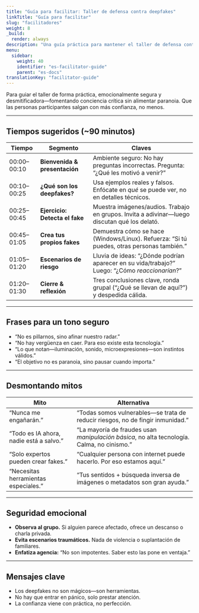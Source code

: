 ```yaml
---
title: "Guía para facilitar: Taller de defensa contra deepfakes"
linkTitle: "Guía para facilitar"
slug: "facilitadores"
weight: 8
_build:
  render: always
description: "Una guía práctica para mantener el taller de defensa contra deepfakes fluido, con los pies en la tierra y empoderador—sin alarmismo ni jerga, solo realismo informado."
menu:
  sidebar:
    weight: 40
    identifier: "es-facilitator-guide"
    parent: "es-docs"
translationKey: "facilitator-guide"
---
```


Para guiar el taller de forma práctica, emocionalmente segura y desmitificadora—fomentando conciencia crítica sin alimentar paranoia. Que las personas participantes salgan con más confianza, no menos.

---

## Tiempos sugeridos (~90 minutos)

| Tiempo      | Segmento                       | Claves                                                                                         |
|-------------|--------------------------------|------------------------------------------------------------------------------------------------|
| 00:00–00:10 | **Bienvenida & presentación**  | Ambiente seguro: No hay preguntas incorrectas. Pregunta: “¿Qué les motivó a venir?”            |
| 00:10–00:25 | **¿Qué son los deepfakes?**    | Usa ejemplos reales y falsos. Enfócate en *qué* se puede ver, no en detalles técnicos.         |
| 00:25–00:45 | **Ejercicio: Detecta el fake** | Muestra imágenes/audios. Trabajo en grupos. Invita a adivinar—luego discutan qué los delató.   |
| 00:45–01:05 | **Crea tus propios fakes**     | Demuestra cómo se hace (Windows/Linux). Refuerza: “Si tú puedes, otras personas también.”      |
| 01:05–01:20 | **Escenarios de riesgo**       | Lluvia de ideas: “¿Dónde podrían aparecer en su vida/trabajo?” Luego: “¿Cómo *reaccionarían*?” |
| 01:20–01:30 | **Cierre & reflexión**         | Tres conclusiones clave, ronda grupal (“¿Qué se llevan de aquí?”) y despedida cálida.          |

---

## Frases para un tono seguro

- “No es pillarnos, sino afinar nuestro radar.”  
- “No hay vergüenza en caer. Para eso existe esta tecnología.”  
- “Lo que notan—iluminación, sonido, microexpresiones—son instintos válidos.”  
- “El objetivo no es paranoia, sino pausar cuando importa.”  

---

## Desmontando mitos

| Mito                                    | Alternativa                                                                                 |
|-----------------------------------------|---------------------------------------------------------------------------------------------|
| “Nunca me engañarán.”                   | “Todas somos vulnerables—se trata de reducir riesgos, no de fingir inmunidad.”              |
| “Todo es IA ahora, nadie está a salvo.” | “La mayoría de fraudes usan *manipulación básica*, no alta tecnología. Calma, no cinismo.”  |
| “Solo expertos pueden crear fakes.”     | “Cualquier persona con internet puede hacerlo. Por eso estamos aquí.”                       |
| “Necesitas herramientas especiales.”    | “Tus sentidos + búsqueda inversa de imágenes o metadatos son gran ayuda.”                   |

---

## Seguridad emocional  

- **Observa al grupo.** Si alguien parece afectado, ofrece un descanso o charla privada.  
- **Evita escenarios traumáticos.** Nada de violencia o suplantación de familiares.  
- **Enfatiza agencia:** “No son impotentes. Saber esto las pone en ventaja.”  

---

## Mensajes clave  

- Los deepfakes no son mágicos—son herramientas.  
- No hay que entrar en pánico, solo prestar atención.  
- La confianza viene con práctica, no perfección.  
